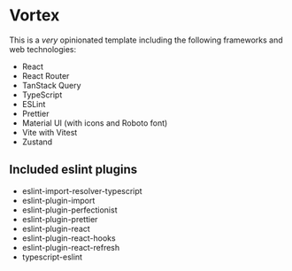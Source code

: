 # Vortex

This is a _very_ opinionated template including the following frameworks and web technologies:

- React
- React Router
- TanStack Query
- TypeScript
- ESLint
- Prettier
- Material UI (with icons and Roboto font)
- Vite with Vitest
- Zustand

## Included eslint plugins

- eslint-import-resolver-typescript
- eslint-plugin-import
- eslint-plugin-perfectionist
- eslint-plugin-prettier
- eslint-plugin-react
- eslint-plugin-react-hooks
- eslint-plugin-react-refresh
- typescript-eslint
